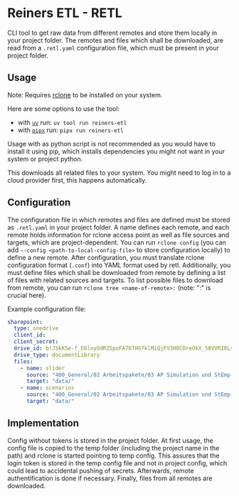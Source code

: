 # Reiners ETL - RETL

CLI tool to get raw data from different remotes and store them locally in your project folder.
The remotes and files which shall be downloaded, are read from a `.retl.yaml` configuration file,
which must be present in your project folder. 

## Usage

Note: Requires [rclone](https://rclone.org/install/) to be installed on your system.

Here are some options to use the tool:
- with [`uv`](https://docs.astral.sh/uv/) run: `uv tool run reiners-etl`
- with [`pipx`](https://pipx.pypa.io/stable/) run: `pipx run reiners-etl`

Usage with as python script is not recommended as you would have to install it using pip, 
which installs dependencies you might not want in your system or project python. 

This downloads all related files to your system. 
You might need to log in to a cloud provider first, this happens automatically.

## Configuration

The configuration file in which remotes and files are defined must be stored as `.retl.yaml` in your project folder.
A name defines each remote, and each remote holds information for rclone access point as well as file sources and targets, 
which are project-dependent.
You can run `rclone config` (you can add `--config <path-to-local-config-file>` to store configuration locally) to define a new remote. 
After configuration, you must translate rclone configuration format (`.conf`) into YAML format used by retl.
Additionally, you must define files which shall be downloaded from remote by defining a list of files with related sources and targets.
To list possible files to download from remote, you can run `rclone tree <name-of-remote>:` (note: ":" is crucial here). 

Example configuration file:
```yaml
sharepoint:
  type: onedrive
  client_id:
  client_secret:
  drive_id: b!J5kKSe-f_E6loyOdRZSpoFA76THG7klMiQjFV3H8CDreOkX_58VVRI8LsCw0U5sg
  drive_type: documentLibrary
  files:
    - name: slider
      source: "400_General/02 Arbeitspakete/03 AP Simulation und StEmp-Tool/2025-04-28_Daten.xlsx"
      target: "data/"
    - name: scenarios
      source: "400_General/02 Arbeitspakete/03 AP Simulation und StEmp-Tool/Scenarios.xlsx"
      target: "data/"
```


## Implementation

Config without tokens is stored in the project folder.
At first usage, the config file is copied to the temp folder (including the project name in the path) and rclone is started pointing to temp config.
This assures that the login token is stored in the temp config file and not in project config, which could lead to accidental pushing of secrets.
Afterwards, remote authentification is done if necessary.
Finally, files from all remotes are downloaded.